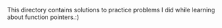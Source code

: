 This directory contains solutions to practice problems I did while learning about function pointers.:)
